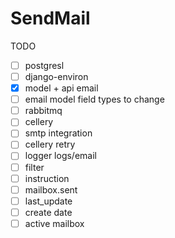 # SendMail

TODO
- [ ] postgresl
- [ ] django-environ
- [X] model + api email
- [ ] email model field types to change
- [ ] rabbitmq
- [ ] cellery
- [ ] smtp integration
- [ ] cellery retry
- [ ] logger logs/email
- [ ] filter 
- [ ] instruction
- [ ] mailbox.sent
- [ ] last_update
- [ ] create date
- [ ] active mailbox